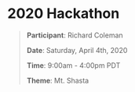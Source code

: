 # 2020 Hackathon

> **Participant**: Richard Coleman
>
> **Date**: Saturday, April 4th, 2020
>
> **Time**: 9:00am - 4:00pm PDT
>
> **Theme**: Mt. Shasta